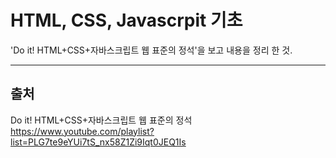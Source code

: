 # HTML, CSS, Javascrpit 기초

'Do it! HTML+CSS+자바스크립트 웹 표준의 정석'을 보고 내용을 정리 한 것.

---

## 출처

Do it! HTML+CSS+자바스크립트 웹 표준의 정석 <https://www.youtube.com/playlist?list=PLG7te9eYUi7tS_nx58Z1Zi9Iqt0JEQ1Is>
